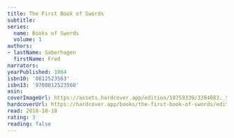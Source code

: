 ```yaml
---
title: The First Book of Swords
subtitle:
series:
  name: Books of Swords
  volume: 1
authors:
- lastName: Saberhagen
  firstName: Fred
narrators:
yearPublished: 1984
isbn10: '0812523563'
isbn13: '9780812523560'
asin:
coverImageUrl: https://assets.hardcover.app/edition/10759339/3394083._SY160_.jpg
hardcoverUrl: https://hardcover.app/books/the-first-book-of-swords/editions/11469538
read: 2018-10-18
rating: 3
reading: false
---
```

